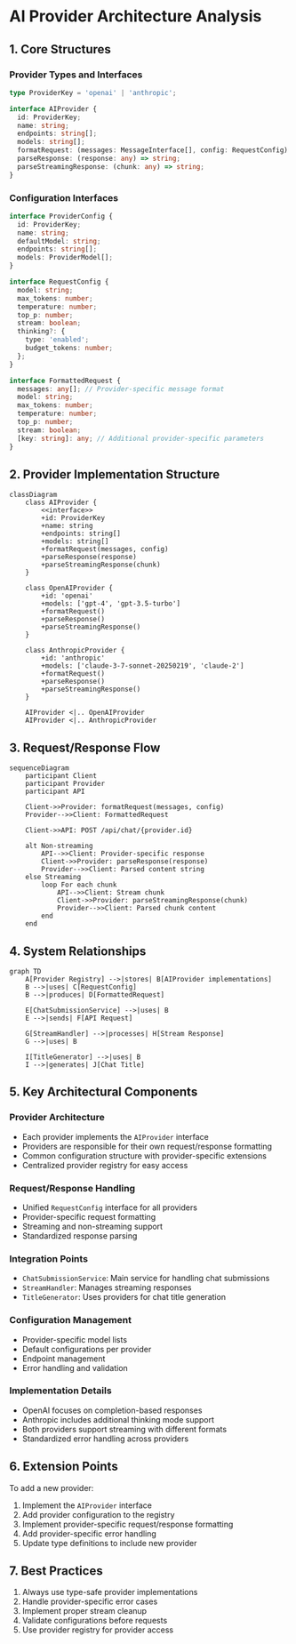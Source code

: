 # AI Provider Architecture Analysis

## 1. Core Structures

### Provider Types and Interfaces

```typescript
type ProviderKey = 'openai' | 'anthropic';

interface AIProvider {
  id: ProviderKey;
  name: string;
  endpoints: string[];
  models: string[];
  formatRequest: (messages: MessageInterface[], config: RequestConfig) => FormattedRequest;
  parseResponse: (response: any) => string;
  parseStreamingResponse: (chunk: any) => string;
}
```

### Configuration Interfaces

```typescript
interface ProviderConfig {
  id: ProviderKey;
  name: string;
  defaultModel: string;
  endpoints: string[];
  models: ProviderModel[];
}

interface RequestConfig {
  model: string;
  max_tokens: number;
  temperature: number;
  top_p: number;
  stream: boolean;
  thinking?: {
    type: 'enabled';
    budget_tokens: number;
  };
}

interface FormattedRequest {
  messages: any[]; // Provider-specific message format
  model: string;
  max_tokens: number;
  temperature: number;
  top_p: number;
  stream: boolean;
  [key: string]: any; // Additional provider-specific parameters
}
```

## 2. Provider Implementation Structure

```mermaid
classDiagram
    class AIProvider {
        <<interface>>
        +id: ProviderKey
        +name: string
        +endpoints: string[]
        +models: string[]
        +formatRequest(messages, config)
        +parseResponse(response)
        +parseStreamingResponse(chunk)
    }

    class OpenAIProvider {
        +id: 'openai'
        +models: ['gpt-4', 'gpt-3.5-turbo']
        +formatRequest()
        +parseResponse()
        +parseStreamingResponse()
    }

    class AnthropicProvider {
        +id: 'anthropic'
        +models: ['claude-3-7-sonnet-20250219', 'claude-2']
        +formatRequest()
        +parseResponse()
        +parseStreamingResponse()
    }

    AIProvider <|.. OpenAIProvider
    AIProvider <|.. AnthropicProvider
```

## 3. Request/Response Flow

```mermaid
sequenceDiagram
    participant Client
    participant Provider
    participant API
    
    Client->>Provider: formatRequest(messages, config)
    Provider-->>Client: FormattedRequest
    
    Client->>API: POST /api/chat/{provider.id}
    
    alt Non-streaming
        API-->>Client: Provider-specific response
        Client->>Provider: parseResponse(response)
        Provider-->>Client: Parsed content string
    else Streaming
        loop For each chunk
            API-->>Client: Stream chunk
            Client->>Provider: parseStreamingResponse(chunk)
            Provider-->>Client: Parsed chunk content
        end
    end
```

## 4. System Relationships

```mermaid
graph TD
    A[Provider Registry] -->|stores| B[AIProvider implementations]
    B -->|uses| C[RequestConfig]
    B -->|produces| D[FormattedRequest]
    
    E[ChatSubmissionService] -->|uses| B
    E -->|sends| F[API Request]
    
    G[StreamHandler] -->|processes| H[Stream Response]
    G -->|uses| B
    
    I[TitleGenerator] -->|uses| B
    I -->|generates| J[Chat Title]
```

## 5. Key Architectural Components

### Provider Architecture
- Each provider implements the `AIProvider` interface
- Providers are responsible for their own request/response formatting
- Common configuration structure with provider-specific extensions
- Centralized provider registry for easy access

### Request/Response Handling
- Unified `RequestConfig` interface for all providers
- Provider-specific request formatting
- Streaming and non-streaming support
- Standardized response parsing

### Integration Points
- `ChatSubmissionService`: Main service for handling chat submissions
- `StreamHandler`: Manages streaming responses
- `TitleGenerator`: Uses providers for chat title generation

### Configuration Management
- Provider-specific model lists
- Default configurations per provider
- Endpoint management
- Error handling and validation

### Implementation Details
- OpenAI focuses on completion-based responses
- Anthropic includes additional thinking mode support
- Both providers support streaming with different formats
- Standardized error handling across providers

## 6. Extension Points

To add a new provider:

1. Implement the `AIProvider` interface
2. Add provider configuration to the registry
3. Implement provider-specific request/response formatting
4. Add provider-specific error handling
5. Update type definitions to include new provider

## 7. Best Practices

1. Always use type-safe provider implementations
2. Handle provider-specific error cases
3. Implement proper stream cleanup
4. Validate configurations before requests
5. Use provider registry for provider access